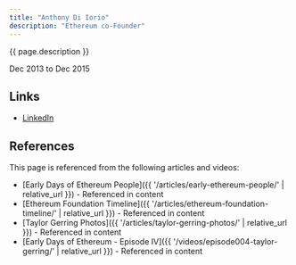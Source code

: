 ```yaml
---
title: "Anthony Di Iorio"
description: "Ethereum co-Founder"
---
```


{{ page.description }}

Dec 2013 to Dec 2015

## Links

- [LinkedIn](https://www.linkedin.com/in/anthonydiiorio1/)

## References

This page is referenced from the following articles and videos:

- [Early Days of Ethereum People]({{ '/articles/early-ethereum-people/' | relative_url }}) - Referenced in content
- [Ethereum Foundation Timeline]({{ '/articles/ethereum-foundation-timeline/' | relative_url }}) - Referenced in content
- [Taylor Gerring Photos]({{ '/articles/taylor-gerring-photos/' | relative_url }}) - Referenced in content
- [Early Days of Ethereum - Episode IV]({{ '/videos/episode004-taylor-gerring/' | relative_url }}) - Referenced in content
